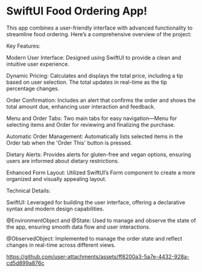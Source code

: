 # SwiftUI Food Ordering App!

This app combines a user-friendly interface with advanced functionality to streamline food ordering. Here’s a comprehensive overview of the project:

Key Features:

Modern User Interface: Designed using SwiftUI to provide a clean and intuitive user experience.

Dynamic Pricing: Calculates and displays the total price, including a tip based on user selection. The total updates in real-time as the tip percentage changes.

Order Confirmation: Includes an alert that confirms the order and shows the total amount due, enhancing user interaction and feedback.

Menu and Order Tabs: Two main tabs for easy navigation—Menu for selecting items and Order for reviewing and finalizing the purchase.

Automatic Order Management: Automatically lists selected items in the Order tab when the 'Order This' button is pressed.

Dietary Alerts: Provides alerts for gluten-free and vegan options, ensuring users are informed about dietary restrictions.

Enhanced Form Layout: Utilized SwiftUI’s Form component to create a more organized and visually appealing layout.



Technical Details:

SwiftUI: Leveraged for building the user interface, offering a declarative syntax and modern design capabilities.

@EnvironmentObject and @State: Used to manage and observe the state of the app, ensuring smooth data flow and user interactions.

@ObservedObject: Implemented to manage the order state and reflect changes in real-time across different views.






https://github.com/user-attachments/assets/ff8200a3-5a7e-4432-928a-cd5d899a876c








